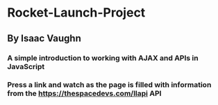 # Rocket-Launch-Project
## By Isaac Vaughn
### A simple introduction to working with AJAX and APIs in JavaScript

### Press a link and watch as the page is filled with information from the https://thespacedevs.com/llapi API

